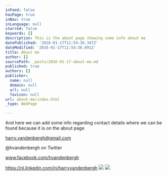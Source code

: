 ```yaml
---
inFeed: false
hasPage: true
inNav: true
inLanguage: null
starred: false
keywords: []
description: This is the about page showing some info about me
datePublished: '2016-01-17T11:54:36.347Z'
dateModified: '2016-01-17T11:54:36.091Z'
title: About me
author: []
sourcePath: _posts/2016-01-17-about-me.md
published: true
authors: []
publisher:
  name: null
  domain: null
  url: null
  favicon: null
url: about-me/index.html
_type: WebPage

---
```

And here we can add some info regarding contact details where we can be found because it is on the about page

[harry.vandenbergh@gmail.com][0]

@hvandenbergh on Twitter

www.facebook.com/hvandenbergh

https://nl.linkedin.com/in/harryvandenbergh
![](https://the-grid-user-content.s3-us-west-2.amazonaws.com/c8959f0a-6a78-4ad3-8908-b11f50ee898e.png)
![](https://the-grid-user-content.s3-us-west-2.amazonaws.com/8f3fc752-a7ab-42fb-aae7-f9beceb2fb13.png)

[0]: null